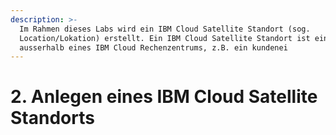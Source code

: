 ```yaml
---
description: >-
  Im Rahmen dieses Labs wird ein IBM Cloud Satellite Standort (sog.
  Location/Lokation) erstellt. Ein IBM Cloud Satellite Standort ist ein Ort
  ausserhalb eines IBM Cloud Rechenzentrums, z.B. ein kundenei
---
```


# 2. Anlegen eines IBM Cloud Satellite Standorts






